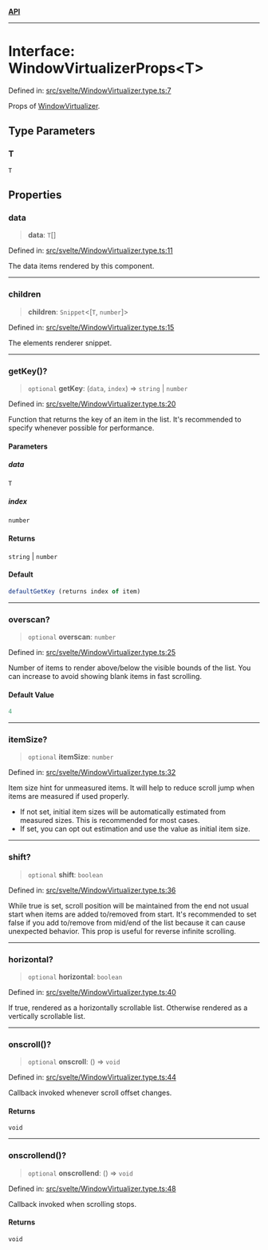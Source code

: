 [**API**](../../API.md)

***

# Interface: WindowVirtualizerProps\<T\>

Defined in: [src/svelte/WindowVirtualizer.type.ts:7](https://github.com/inokawa/virtua/blob/18bdff5361056a70d39599b355d881591a864128/src/svelte/WindowVirtualizer.type.ts#L7)

Props of [WindowVirtualizer](../variables/VList.md).

## Type Parameters

### T

`T`

## Properties

### data

> **data**: `T`[]

Defined in: [src/svelte/WindowVirtualizer.type.ts:11](https://github.com/inokawa/virtua/blob/18bdff5361056a70d39599b355d881591a864128/src/svelte/WindowVirtualizer.type.ts#L11)

The data items rendered by this component.

***

### children

> **children**: `Snippet`\<\[`T`, `number`\]\>

Defined in: [src/svelte/WindowVirtualizer.type.ts:15](https://github.com/inokawa/virtua/blob/18bdff5361056a70d39599b355d881591a864128/src/svelte/WindowVirtualizer.type.ts#L15)

The elements renderer snippet.

***

### getKey()?

> `optional` **getKey**: (`data`, `index`) => `string` \| `number`

Defined in: [src/svelte/WindowVirtualizer.type.ts:20](https://github.com/inokawa/virtua/blob/18bdff5361056a70d39599b355d881591a864128/src/svelte/WindowVirtualizer.type.ts#L20)

Function that returns the key of an item in the list. It's recommended to specify whenever possible for performance.

#### Parameters

##### data

`T`

##### index

`number`

#### Returns

`string` \| `number`

#### Default

```ts
defaultGetKey (returns index of item)
```

***

### overscan?

> `optional` **overscan**: `number`

Defined in: [src/svelte/WindowVirtualizer.type.ts:25](https://github.com/inokawa/virtua/blob/18bdff5361056a70d39599b355d881591a864128/src/svelte/WindowVirtualizer.type.ts#L25)

Number of items to render above/below the visible bounds of the list. You can increase to avoid showing blank items in fast scrolling.

#### Default Value

```ts
4
```

***

### itemSize?

> `optional` **itemSize**: `number`

Defined in: [src/svelte/WindowVirtualizer.type.ts:32](https://github.com/inokawa/virtua/blob/18bdff5361056a70d39599b355d881591a864128/src/svelte/WindowVirtualizer.type.ts#L32)

Item size hint for unmeasured items. It will help to reduce scroll jump when items are measured if used properly.

- If not set, initial item sizes will be automatically estimated from measured sizes. This is recommended for most cases.
- If set, you can opt out estimation and use the value as initial item size.

***

### shift?

> `optional` **shift**: `boolean`

Defined in: [src/svelte/WindowVirtualizer.type.ts:36](https://github.com/inokawa/virtua/blob/18bdff5361056a70d39599b355d881591a864128/src/svelte/WindowVirtualizer.type.ts#L36)

While true is set, scroll position will be maintained from the end not usual start when items are added to/removed from start. It's recommended to set false if you add to/remove from mid/end of the list because it can cause unexpected behavior. This prop is useful for reverse infinite scrolling.

***

### horizontal?

> `optional` **horizontal**: `boolean`

Defined in: [src/svelte/WindowVirtualizer.type.ts:40](https://github.com/inokawa/virtua/blob/18bdff5361056a70d39599b355d881591a864128/src/svelte/WindowVirtualizer.type.ts#L40)

If true, rendered as a horizontally scrollable list. Otherwise rendered as a vertically scrollable list.

***

### onscroll()?

> `optional` **onscroll**: () => `void`

Defined in: [src/svelte/WindowVirtualizer.type.ts:44](https://github.com/inokawa/virtua/blob/18bdff5361056a70d39599b355d881591a864128/src/svelte/WindowVirtualizer.type.ts#L44)

Callback invoked whenever scroll offset changes.

#### Returns

`void`

***

### onscrollend()?

> `optional` **onscrollend**: () => `void`

Defined in: [src/svelte/WindowVirtualizer.type.ts:48](https://github.com/inokawa/virtua/blob/18bdff5361056a70d39599b355d881591a864128/src/svelte/WindowVirtualizer.type.ts#L48)

Callback invoked when scrolling stops.

#### Returns

`void`
